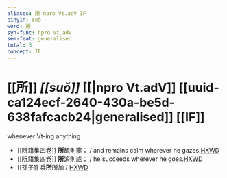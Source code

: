 ```yaml
---
aliases: 所 npro Vt.adV IF
pinyin: suǒ
word: 所
syn-func: npro Vt.adV
sem-feat: generalised
total: 3
concept: IF 
---
```

# [[所]] *[[suǒ]]*  [[|npro Vt.adV]] [[uuid-ca124ecf-2640-430a-be5d-638fafcacb24|generalised]] [[IF]]
whenever Vt-ing anything
 - [[阮籍集四卷]] **所**覩則寧； / and remains calm wherever he gazes.[HXWD](https://hxwd.org/textview.html?location=CH2b1558_CHANT_004-22a.65)
 - [[阮籍集四卷]] **所**逌則成； / he succeeds wherever he goes.[HXWD](https://hxwd.org/textview.html?location=CH2b1558_CHANT_004-22a.67)
 - [[孫子]] 兵**所**所加 / [HXWD](https://hxwd.org/textview.html?location=KR3b0003_tls_005-1a.11)